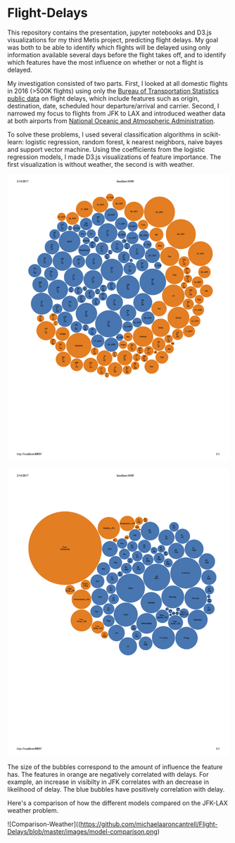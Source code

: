# Flight-Delays

This repository contains the presentation, jupyter notebooks and D3.js visualizations for my third Metis project, predicting flight delays. My goal was both to be able to identify which flights will be delayed using only information available several days before the flight takes off, and to identify which features have the most influence on whether or not a flight is delayed. 

My investigation consisted of two parts. First, I looked at all domestic flights in 2016 (>500K flights) using only the [Bureau of Transportation Statistics public data](https://www.transtats.bts.gov/DL_SelectFields.asp?Table_ID=236) on flight delays, which include features such as origin, destination, date, scheduled hour departure/arrival and carrier. Second, I narrowed my focus to flights from JFK to LAX and introduced weather data at both airports from [National Oceanic and Atmospheric Administration](https://www.ncdc.noaa.gov/cdo-web/).

To solve these problems, I used several classification algorithms in scikit-learn: logistic regression, random forest, k nearest neighbors, naive bayes and support vector machine. Using the coefficients from the logistic regression models, I made D3.js visualizations of feature importance. The first visualization is without weather, the second is with weather.

![Feature Importance No Weather](https://github.com/michaelaaroncantrell/Flight-Delays/blob/master/images/All-Bubbles.png)

![Feature Importance Weather](https://github.com/michaelaaroncantrell/Flight-Delays/blob/master/images/Weather-Bubbles.png)

The size of the bubbles correspond to the amount of influence the feature has. The features in orange are negatively correlated with delays. For example, an increase in visibilty in JFK correlates with an decrease in likelihood of delay. The blue bubbles have positively correlation with delay.

Here's a comparison of how the different models compared on the JFK-LAX weather problem.

![Comparison-Weather]((https://github.com/michaelaaroncantrell/Flight-Delays/blob/master/images/model-comparison.png)




